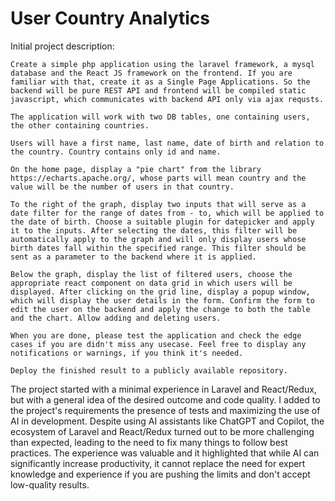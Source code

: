 # User Country Analytics

Initial project description:

```
Create a simple php application using the laravel framework, a mysql database and the React JS framework on the frontend. If you are familiar with that, create it as a Single Page Applications. So the backend will be pure REST API and frontend will be compiled static javascript, which communicates with backend API only via ajax requsts. 

The application will work with two DB tables, one containing users, the other containing countries.

Users will have a first name, last name, date of birth and relation to the country. Country contains only id and name.
 
On the home page, display a "pie chart" from the library https://echarts.apache.org/, whose parts will mean country and the value will be the number of users in that country.

To the right of the graph, display two inputs that will serve as a date filter for the range of dates from - to, which will be applied to the date of birth. Choose a suitable plugin for datepicker and apply it to the inputs. After selecting the dates, this filter will be automatically apply to the graph and will only display users whose birth dates fall within the specified range. This filter should be sent as a parameter to the backend where it is applied.

Below the graph, display the list of filtered users, choose the appropriate react component on data grid in which users will be displayed. After clicking on the grid line, display a popup window, which will display the user details in the form. Confirm the form to edit the user on the backend and apply the change to both the table and the chart. Allow adding and deleting users.

When you are done, please test the application and check the edge cases if you are didn't miss any usecase. Feel free to display any notifications or warnings, if you think it's needed. 

Deploy the finished result to a publicly available repository.
```

The project started with a minimal experience in Laravel and React/Redux, but with a general idea of the desired outcome and code quality. I added to the project's requirements the presence of tests and maximizing the use of AI in development. Despite using AI assistants like ChatGPT and Copilot, the ecosystem of Laravel and React/Redux turned out to be more challenging than expected, leading to the need to fix many things to follow best practices. The experience was valuable and it highlighted that while AI can significantly increase productivity, it cannot replace the need for expert knowledge and experience if you are pushing the limits and don't accept low-quality results. 
